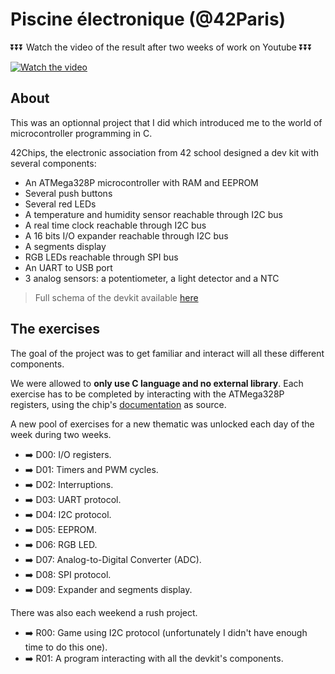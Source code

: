# Piscine électronique (@42Paris)

⏬⏬⏬  Watch the video of the result after two weeks of work on Youtube  ⏬⏬⏬

[![Watch the video](https://img.youtube.com/vi/Q54Xc41ZGNc/hqdefault.jpg)](https://youtu.be/Q54Xc41ZGNc)

## About

This was an optionnal project that I did which introduced me to the world of microcontroller programming in C. 

42Chips, the electronic association from 42 school designed a dev kit with several components:
- An ATMega328P microcontroller with RAM and EEPROM
- Several push buttons
- Several red LEDs
- A temperature and humidity sensor reachable through I2C bus
- A real time clock reachable through I2C bus
- A 16 bits I/O expander reachable through I2C bus
- A segments display
- RGB LEDs reachable through SPI bus
- An UART to USB port
- 3 analog sensors: a potentiometer, a light detector and a NTC

> Full schema of the devkit available [here][2]

## The exercises

The goal of the project was to get familiar and interact will all these different components.  

We were allowed to **only use C language and no external library**. Each exercise has to be completed by interacting with the ATMega328P registers, using the chip's [documentation][1] as source.  

A new pool of exercises for a new thematic was unlocked each day of the week during two weeks.

- ➡️ D00: I/O registers.
- ➡️ D01: Timers and PWM cycles.
- ➡️ D02: Interruptions.
- ➡️ D03: UART protocol.
- ➡️ D04: I2C protocol.
- ➡️ D05: EEPROM.
- ➡️ D06: RGB LED.
- ➡️ D07: Analog-to-Digital Converter (ADC).
- ➡️ D08: SPI protocol.
- ➡️ D09: Expander and segments display.

There was also each weekend a rush project.

- ➡️ R00: Game using I2C protocol (unfortunately I didn't have enough time to do this one).
- ➡️ R01: A program interacting with all the devkit's components.

[1]: file:///mnt/nfs/homes/llefranc/Downloads/ATMEGA48A.PDF
[2]: https://github.com/llefranc/42_piscine_electronique/blob/main/devkit_schema.pdf
